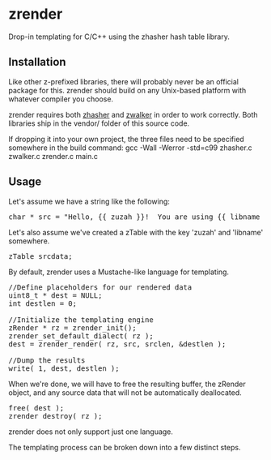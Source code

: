 # zrender

Drop-in templating for C/C++ using the zhasher hash table library.


## Installation

Like other z-prefixed libraries, there will probably never be an official package for this.   zrender should build on any Unix-based platform with whatever compiler you choose.

zrender requires both <a href="https://github.com/zaiah-dj/zhasher">zhasher</a> and <a href="https://github.com/zaiah-dj/zwalker">zwalker</a> in order to work correctly.  Both libraries ship in the vendor/ folder of this source code. 

If dropping it into your own project, the three files need to be specified somewhere in the build command:
	gcc -Wall -Werror -std=c99 zhasher.c zwalker.c zrender.c main.c


## Usage

Let's assume we have a string like the following:

<pre>
char * src = "Hello, {{ zuzah }}!  You are using {{ libname }}.";
</pre>


Let's also assume we've created a zTable with the key 'zuzah' and 'libname' somewhere.
<pre>
zTable srcdata;
</pre>


By default, zrender uses a Mustache-like language for templating. 
<pre>
//Define placeholders for our rendered data
uint8_t * dest = NULL;
int destlen = 0;

//Initialize the templating engine
zRender * rz = zrender_init();
zrender_set_default_dialect( rz );
dest = zrender_render( rz, src, srclen, &destlen );

//Dump the results
write( 1, dest, destlen );
</pre>

When we're done, we will have to free the resulting buffer, the zRender object, and any source data that will not be automatically deallocated.
<pre>
free( dest );
zrender_destroy( rz );
</pre>

zrender does not only support just one language.

The templating process can be broken down into a few distinct steps.  


